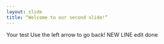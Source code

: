 ```yaml
---
layout: slide
title: “Welcome to our second slide!”
---
```

Your test
Use the left arrow to go back!
NEW LINE
edit done
